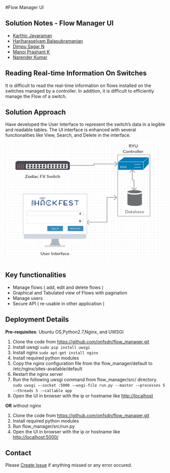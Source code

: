 #Flow Manager UI

## Solution Notes - Flow Manager UI

- [Karthic Jayaraman](https://github.com/karthicjayaraman) 
- [Hariharaselvam Balasubramanian](https://github.com/hariharaselvam) 
- [Dimpu Sagar N](https://github.com/dimpusagar91) 
- [Manoj Prashant K](https://github.com/manojasm)
- [Narender Kumar](https://github.com/nkkize) 
 

  

## Reading Real-time Information On Switches

It is difficult to read the real-time information on flows installed on the switches managed by a controller. In addition, it is difficult to efficiently manage the Flow of a switch. 


## Solution Approach

Have developed the User Interface to represent the switch’s data in a legible and readable tables. The UI interface is enhanced with several functionalities like View, Search, and Delete in the interface. 
 

  ![Flow Manager UI](https://github.com/geethabg/Images/blob/master/FlowManager.png)
  
  
## Key functionalities
- Manage flows ( add, edit and delete flows )
- Graphical and Tabulated view of Flows with pagination
- Manage users
- Secure API ( re-usable in other application )
 
## Deployment Details


**Pre-requisites**:  Ubuntu OS,Python2.7,Nginx, and UWSGI



1. Clone the code from https://github.com/onfsdn/flow_manager.git
2. Install uwsgi 
    `sudo pip install uwsgi`
3. Install nginx 
    `sudo apt-get install nginx`
4. Install required python modules
5. Copy the nginx configuration file from the flow_manager/default to /etc/nginx/sites-available/default
6. Restart the nginx server
7. Run the following uwsgi command from flow_manager/src/ directory.
    `sudo uwsgi –-socket :5000 -–wsgi-file run.py --master -–processes 5 -–threads 5 -–callable app`
8. Open the UI in browser with the ip or hostname like [http://localhost](http://localhost)

**OR** without nginx
1. Clone the code from https://github.com/onfsdn/flow_manager.git
2. Install required python modules
3. Run flow_manager/src/run.py
4. Open the UI in browser with the ip or hostname like [http://localhost:5000/](http://localhost:5000/)
   

## Contact 

Please [Create Issue](https://github.com/onfsdn/flow_manager/issues/new) if anything missed or any error occured.




